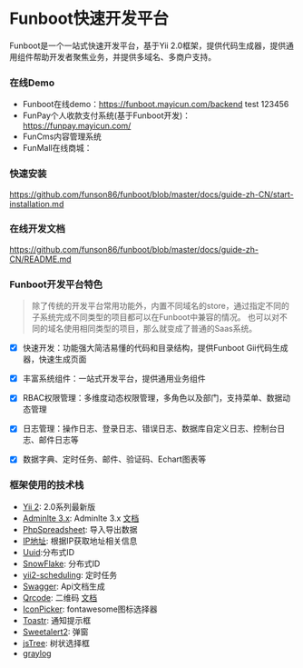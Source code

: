 
# Funboot快速开发平台

Funboot是一个一站式快速开发平台，基于Yii 2.0框架，提供代码生成器，提供通用组件帮助开发者聚焦业务，并提供多域名、多商户支持。

### 在线Demo

- Funboot在线demo：https://funboot.mayicun.com/backend test 123456
- FunPay个人收款支付系统(基于Funboot开发)：https://funpay.mayicun.com/
- FunCms内容管理系统
- FunMall在线商城：


### 快速安装

https://github.com/funson86/funboot/blob/master/docs/guide-zh-CN/start-installation.md


### 在线开发文档

https://github.com/funson86/funboot/blob/master/docs/guide-zh-CN/README.md

### Funboot开发平台特色

> 除了传统的开发平台常用功能外，内置不同域名的store，通过指定不同的子系统完成不同类型的项目都可以在Funboot中兼容的情况。
> 也可以对不同的域名使用相同类型的项目，那么就变成了普通的Saas系统。

- [x] 快速开发：功能强大简洁易懂的代码和目录结构，提供Funboot Gii代码生成器，快速生成页面

- [x] 丰富系统组件：一站式开发平台，提供通用业务组件

- [x] RBAC权限管理：多维度动态权限管理，多角色以及部门，支持菜单、数据动态管理

- [x] 日志管理：操作日志、登录日志、错误日志、数据库自定义日志、控制台日志、邮件日志等

- [x] 数据字典、定时任务、邮件、验证码、Echart图表等



### 框架使用的技术栈
- [Yii 2](http://www.yiiframework.com/): 2.0系列最新版
- [Adminlte 3.x](https://adminlte.io/): Adminlte 3.x [文档](https://adminlte.io/docs/3.0/components/main-header.html)
- [PhpSpreadsheet](https://github.com/PHPOffice/PhpSpreadsheet): 导入导出数据
- [IP地址](https://github.com/zhuzhichao/ip-location-zh): 根据IP获取地址相关信息
- [Uuid](https://github.com/ramsey/uuid):分布式ID
- [SnowFlake](https://github.com/godruoyi/php-snowflake): 分布式ID
- [yii2-scheduling](https://github.com/omnilight/yii2-scheduling): 定时任务
- [Swagger](https://github.com/zircote/swagger-php): Api文档生成
- [Qrcode](https://github.com/2amigos/qrcode-library): 二维码  [文档](https://qrcode-library.readthedocs.io/en/latest/)
- [IconPicker](https://github.com/itsjavi/fontawesome-iconpicker): fontawesome图标选择器
- [Toastr](https://github.com/CodeSeven/toastr): 通知提示框
- [Sweetalert2](https://github.com/sweetalert2/sweetalert2): 弹窗
- [jsTree](https://www.jstree.com/): 树状选择框
- [graylog](https://blog.forecho.com/use-graylog.html)
